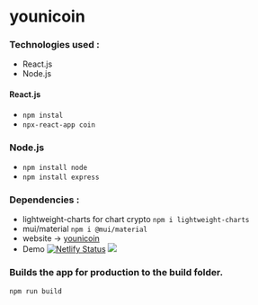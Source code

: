 # younicoin 

### Technologies used :

- React.js
- Node.js

#### React.js 
- `npm instal `
- `npx-react-app coin`
### Node.js
- `npm install node`
- `npm install express`

### Dependencies :

- lightweight-charts for chart crypto   `npm i lightweight-charts`
- mui/material   `npm i @mui/material`
- website -> [younicoin](https://younicoin.netlify.app/) 
- Demo [![Netlify Status](https://api.netlify.com/api/v1/badges/6370d7bd-ab75-4f67-b50d-bdc2ae200ec0/deploy-status)](https://app.netlify.com/sites/sprightly-cat-46a4de/deploys)
![](./coin/src/asset/chart.gif)


### Builds the app for production to the build folder.
```
npm run build
```
